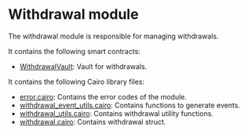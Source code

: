 # Withdrawal module

The withdrawal module is responsible for managing withdrawals.

It contains the following smart contracts:

- [WithdrawalVault](https://github.com/keep-starknet-strange/satoru/blob/main/src/withdrawal/withdrawal_vault.cairo): Vault for withdrawals.

It contains the following Cairo library files:

- [error.cairo](https://github.com/keep-starknet-strange/satoru/blob/main/src/withdrawal/error.cairo): Contains the error codes of the module.
- [withdrawal_event_utils.cairo](https://github.com/keep-starknet-strange/satoru/blob/main/src/withdrawal/withdrawal_event_utils.cairo): Contains functions to generate events.
- [withdrawal_utils.cairo](https://github.com/keep-starknet-strange/satoru/blob/main/src/withdrawal/withdrawal_utils.cairo): Contains withdrawal utility functions.
- [withdrawal.cairo](https://github.com/keep-starknet-strange/satoru/blob/main/src/withdrawal/withdrawal.cairo): Contains withdrawal struct.
